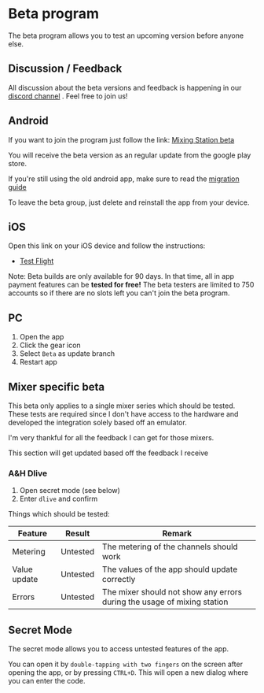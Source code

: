 # Beta program

The beta program allows you to test an upcoming version before anyone else.

## Discussion / Feedback

All discussion about the beta versions and feedback is happening in our [discord channel](https://discord.gg/d8bJPg6kZm)
. Feel free to join us!

## Android

If you want to join the program just follow the
link: [Mixing Station beta](https://play.google.com/apps/testing/org.devcore.mixingstation )

You will receive the beta version as an regular update from the google play store.

If you're still using the old android app, make sure to read the [migration guide](../platforms/android/#migration)

To leave the beta group, just delete and reinstall the app from your device.

## iOS

Open this link on your iOS device and follow the instructions:

- [Test Flight](https://testflight.apple.com/join/lsd9mugy)

Note: Beta builds are only available for 90 days. In that time, all in app payment features can be **tested for free!**
The beta testers are limited to 750 accounts so if there are no slots left you can't join the beta program.

## PC

1. Open the app
2. Click the gear icon
3. Select `Beta` as update branch
4. Restart app

## Mixer specific beta

This beta only applies to a single mixer series which should be tested.
These tests are required since I don't have access to the hardware and developed the
integration solely based off an emulator.

I'm very thankful for all the feedback I can get for those mixers.

This section will get updated based off the feedback I receive

### A&H Dlive

1. Open secret mode (see below)
2. Enter `dlive` and confirm

Things which should be tested:

| Feature      | Result   | Remark                                                                  |
|--------------|----------|-------------------------------------------------------------------------|
| Metering     | Untested | The metering of the channels should work                                |
| Value update | Untested | The values of the app should update correctly                           | 
| Errors       | Untested | The mixer should not show any errors during the usage of mixing station |

## Secret Mode
The secret mode allows you to access untested features of the app.

You can open it by `double-tapping with two fingers` on the screen after opening the app,
or by pressing `CTRL+D`.
This will open a new dialog where you can enter the code.